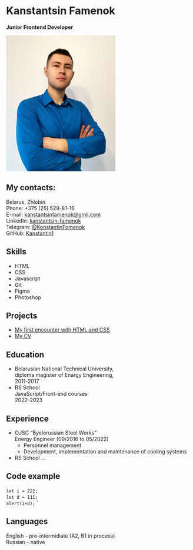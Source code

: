 # Kanstantsin Famenok

   **Junior Frontend Developer**

![MyPhoto](img/myPhoto.jpg)

 ## My contacts:
Belarus, Zhlobin  
Phone: +375 (25) 529-81-16  
E-mail: kanstantsinfamenok@gmil.com  
LinkedIn: [kanstantsin-famenok](https://www.linkedin.com/in/kanstantsin-famenok-24934923b)    
Telegram: [@KonstantinFomenok](https://t.me/KonstantinFomenok)   
GitHub: [Kanstantin1](https://github.com/Kanstantin1)  

 ## Skills

* HTML         
* CSS          
* Javascript   
* Git
* Figma 
* Photoshop

 ## Projects
* [My first encounter with HTML and CSS](https://kanstantin1.github.io/First-one/)
* [My CV](https://kanstantin1.github.io/rsschool-cv/cv)

 ## Education
* Belarusian National Technical University,  
diploma magister of Enargy Engineering,  
2011-2017    
* RS School   
JavaScript/Front-end courses  
2022-2023

 ## Experience
* OJSC “Byelorussian Steel Works”  
  Energy Engineer (09/2016 to 05/2022)  
  + Personnel management  
  + Development, implementation and maintenance of cooling systems
* RS School ...

 ## Code example

`let i = 222;`  
`let d = 111;`  
`alert(i+d);`  `

 ## Languages
English - pre-intermidiate (A2, B1 in process)  
Russian - native  